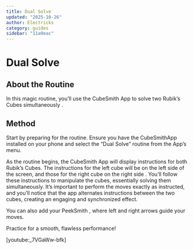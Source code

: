 ```yaml
---
title: Dual Solve
updated: "2025-10-26"
author: Electricks
category: guides
sidebar: "11a9eac"
---
```


# Dual Solve

## About the Routine

In this magic routine, you’ll use the CubeSmith App to solve two Rubik’s Cubes simultaneously .

## Method

Start by preparing for the routine. Ensure you have the CubeSmithApp installed on your phone and select the “Dual Solve” routine from the App’s menu.

As the routine begins, the CubeSmith App will display instructions for both Rubik’s Cubes. The instructions for the left cube will be on the left side of the screen, and those for the right cube on the right side . You’ll follow these instructions to manipulate the cubes, essentially solving them simultaneously. It’s important to perform the moves exactly as instructed, and you’ll notice that the app alternates instructions between the two cubes, creating an engaging and synchronized effect.

You can also add your PeekSmith , where left and right arrows guide your moves.

Practice for a smooth, flawless performance!

[youtube:_7VGaWw-bfk]